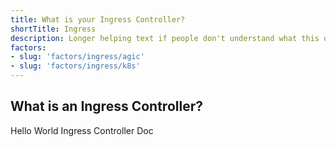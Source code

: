 ```yaml
---
title: What is your Ingress Controller?
shortTitle: Ingress
description: Longer helping text if people don't understand what this question means.
factors:
- slug: 'factors/ingress/agic'
- slug: 'factors/ingress/k8s'
---
```


## What is an Ingress Controller?

Hello World Ingress Controller Doc
